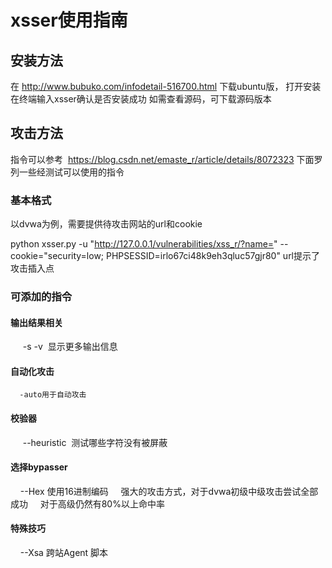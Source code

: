 # xsser使用指南

## 安装方法
 在 http://www.bubuko.com/infodetail-516700.html 下载ubuntu版，
 打开安装
 在终端输入xsser确认是否安装成功
 如需查看源码，可下载源码版本

## 攻击方法
指令可以参考  https://blog.csdn.net/emaste_r/article/details/8072323
下面罗列一些经测试可以使用的指令
### 基本格式
 以dvwa为例，需要提供待攻击网站的url和cookie      
 
 python xsser.py -u "http://127.0.0.1/vulnerabilities/xss_r/?name=" --cookie="security=low; PHPSESSID=irlo67ci48k9eh3qluc57gjr80"
 url提示了攻击插入点
 
 ### 可添加的指令
 #### 输出结果相关
      -s -v  显示更多输出信息
 #### 自动化攻击
      -auto用于自动攻击
 #### 校验器
      --heuristic  测试哪些字符没有被屏蔽
 #### 选择bypasser
     --Hex 使用16进制编码
     强大的攻击方式，对于dvwa初级中级攻击尝试全部成功
     对于高级仍然有80%以上命中率
 #### 特殊技巧
     --Xsa 跨站Agent 脚本
     
